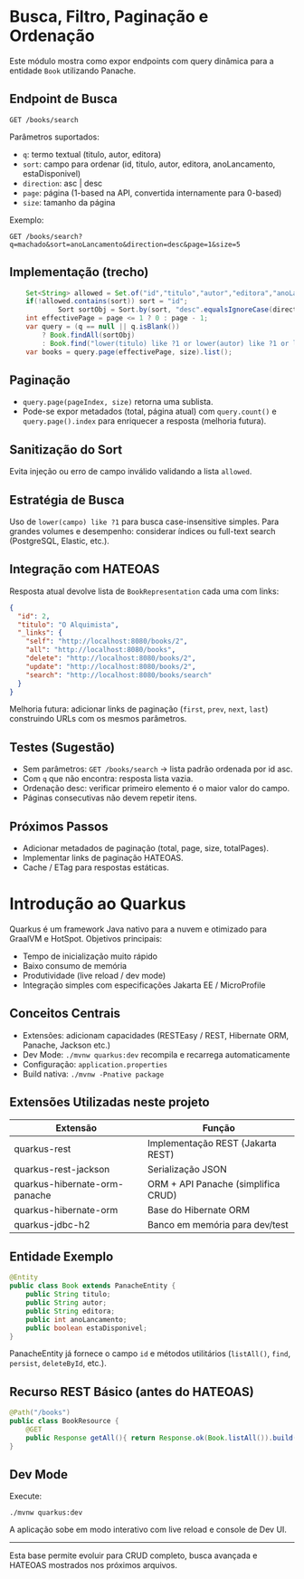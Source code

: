 # Busca, Filtro, Paginação e Ordenação

Este módulo mostra como expor endpoints com query dinâmica para a entidade `Book` utilizando Panache.

## Endpoint de Busca

`GET /books/search`

Parâmetros suportados:
- `q`: termo textual (titulo, autor, editora)
- `sort`: campo para ordenar (id, titulo, autor, editora, anoLancamento, estaDisponivel)
- `direction`: asc | desc
- `page`: página (1-based na API, convertida internamente para 0-based)
- `size`: tamanho da página

Exemplo:
```
GET /books/search?q=machado&sort=anoLancamento&direction=desc&page=1&size=5
```

## Implementação (trecho)
```java
    Set<String> allowed = Set.of("id","titulo","autor","editora","anoLancamento","estaDisponivel");
    if(!allowed.contains(sort)) sort = "id";
            Sort sortObj = Sort.by(sort, "desc".equalsIgnoreCase(direction) ? Sort.Direction.Descending : Sort.Direction.Ascending);
    int effectivePage = page <= 1 ? 0 : page - 1;
    var query = (q == null || q.isBlank())
        ? Book.findAll(sortObj)
        : Book.find("lower(titulo) like ?1 or lower(autor) like ?1 or lower(editora) like ?1", sortObj, "%"+q.toLowerCase()+"%");
    var books = query.page(effectivePage, size).list();
```

## Paginação
- `query.page(pageIndex, size)` retorna uma sublista.
- Pode-se expor metadados (total, página atual) com `query.count()` e `query.page().index` para enriquecer a resposta (melhoria futura).

## Sanitização do Sort
Evita injeção ou erro de campo inválido validando a lista `allowed`.

## Estratégia de Busca
Uso de `lower(campo) like ?1` para busca case-insensitive simples. Para grandes volumes e desempenho: considerar índices ou full-text search (PostgreSQL, Elastic, etc.).

## Integração com HATEOAS
Resposta atual devolve lista de `BookRepresentation` cada uma com links:
```json
{
  "id": 2,
  "titulo": "O Alquimista",
  "_links": {
    "self": "http://localhost:8080/books/2",
    "all": "http://localhost:8080/books",
    "delete": "http://localhost:8080/books/2",
    "update": "http://localhost:8080/books/2",
    "search": "http://localhost:8080/books/search"
  }
}
```

Melhoria futura: adicionar links de paginação (`first`, `prev`, `next`, `last`) construindo URLs com os mesmos parâmetros.

## Testes (Sugestão)
- Sem parâmetros: `GET /books/search` -> lista padrão ordenada por id asc.
- Com `q` que não encontra: resposta lista vazia.
- Ordenação desc: verificar primeiro elemento é o maior valor do campo.
- Páginas consecutivas não devem repetir itens.

## Próximos Passos
- Adicionar metadados de paginação (total, page, size, totalPages).
- Implementar links de paginação HATEOAS.
- Cache / ETag para respostas estáticas.
# Introdução ao Quarkus

Quarkus é um framework Java nativo para a nuvem e otimizado para GraalVM e HotSpot. Objetivos principais:

- Tempo de inicialização muito rápido
- Baixo consumo de memória
- Produtividade (live reload / dev mode)
- Integração simples com especificações Jakarta EE / MicroProfile

## Conceitos Centrais

- Extensões: adicionam capacidades (RESTEasy / REST, Hibernate ORM, Panache, Jackson etc.)
- Dev Mode: `./mvnw quarkus:dev` recompila e recarrega automaticamente
- Configuração: `application.properties`
- Build nativa: `./mvnw -Pnative package`

## Extensões Utilizadas neste projeto

| Extensão | Função |
|----------|--------|
| quarkus-rest | Implementação REST (Jakarta REST) |
| quarkus-rest-jackson | Serialização JSON |
| quarkus-hibernate-orm-panache | ORM + API Panache (simplifica CRUD) |
| quarkus-hibernate-orm | Base do Hibernate ORM |
| quarkus-jdbc-h2 | Banco em memória para dev/test |

## Entidade Exemplo

```java
@Entity
public class Book extends PanacheEntity {
    public String titulo;
    public String autor;
    public String editora;
    public int anoLancamento;
    public boolean estaDisponivel;
}
```

PanacheEntity já fornece o campo `id` e métodos utilitários (`listAll()`, `find`, `persist`, `deleteById`, etc.).

## Recurso REST Básico (antes do HATEOAS)

```java
@Path("/books")
public class BookResource {
    @GET
    public Response getAll(){ return Response.ok(Book.listAll()).build(); }
}
```

## Dev Mode

Execute:
```
./mvnw quarkus:dev
```
A aplicação sobe em modo interativo com live reload e console de Dev UI.

---
Esta base permite evoluir para CRUD completo, busca avançada e HATEOAS mostrados nos próximos arquivos.
